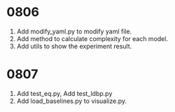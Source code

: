 # 0806 
1. Add modify_yaml.py to modify yaml file. 
2. Add method to calculate complexity for each model. 
3. Add utils to show the experiment result.


# 0807
1. Add test_eq.py, Add test_ldbp.py
2. Add load_baselines.py to visualize.py.